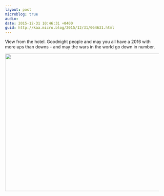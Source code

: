 ```yaml
---
layout: post
microblog: true
audio: 
date: 2015-12-31 10:46:31 +0400
guid: http://kaa.micro.blog/2015/12/31/064631.html
---
```

View from the hotel. Goodnight people and may you all have a 2016 with more ups than downs - and may the wars in the world go down in number.

<img src="https://micro.kaa.bz/uploads/2018/608705e147.jpg" width="600" height="450" />
